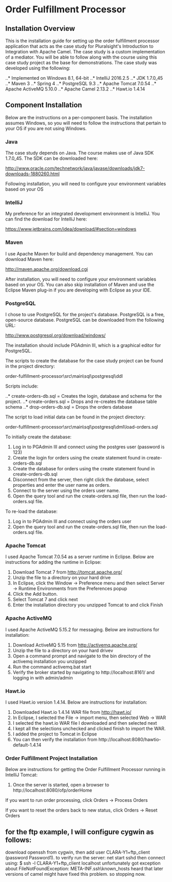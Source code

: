 # Order Fulfillment Processor

## Installation Overview

This is the installation guide for setting up the order fulfillment processor application that acts as the case study for 
Pluralsight's Introduction to Integration with Apache Camel. The case study is a custom implementation of a mediator. You 
will be able to follow along with the course using this case study project as the base for demonstrations. The case study 
was developed using the following:

..* Implemented on Windows 8.1, 64-bit
..* IntelliJ 2016.2.5
..* JDK 1.7.0_45
..* Maven 3
..* Spring 4
..* PostgreSQL 9.3
..* Apache Tomcat 7.0.54
..* Apache ActiveMQ 5.10.0
..* Apache Camel 2.13.2
..* Hawt.io 1.4.14

## Component Installation

Below are the instructions on a per-component basis. The installation assumes Windows, so you will need to follow the instructions 
that pertain to your OS if you are not using Windows.

### Java

The case study depends on Java. The course makes use of Java SDK 1.7.0_45. The SDK can be downloaded here:

   http://www.oracle.com/technetwork/java/javase/downloads/jdk7-downloads-1880260.html

Following installation, you will need to configure your environment variables based on your OS

### IntelliJ

My preference for an integrated development environment is IntelliJ. You can 
find the download for IntelliJ here:

   https://www.jetbrains.com/idea/download/#section=windows

### Maven

I use Apache Maven for build and dependency management. You can download Maven here:

   http://maven.apache.org/download.cgi

After installation, you will need to configure your environment variables based on your OS. You can also skip installation of 
Maven and use the Eclipse Maven plug-in if you are developing with Eclipse as your IDE.

### PostgreSQL

I chose to use PostgreSQL for the project's database. PostgreSQL is a free, open-source database. PostgreSQL can be 
downloaded from the following URL:

   http://www.postgresql.org/download/windows/

The installation should include PGAdmin III, which is a graphical editor for PostgreSQL.

The scripts to create the database for the case study project can be found in the project directory:

   order-fulfillment-processor\src\main\sql\postgresql\ddl

Scripts include:

..* create-orders-db.sql = Creates the login, database and schema for the project.
..* create-orders.sql = Drops and re-creates the database table schema
..* drop-orders-db.sql = Drops the orders database

The script to load initial data can be found in the project directory:

   order-fulfillment-processor\src\main\sql\postgresql\dml\load-orders.sql
	
To initially create the database:

1. Log in to PGAdmin III and connect using the postgres user (password is 123)
2. Create the login for orders using the create statement found in create-orders-db.sql
3. Create the database for orders using the create statement found in create-orders-db.sql
4. Disconnect from the server, then right click the database, select properties and enter the user name as orders.
5. Connect to the server using the orders user name. 
6. Open the query tool and run the create-orders.sql file, then run the load-orders.sql file.

To re-load the database:

1. Log in to PGAdmin III and connect using the orders user
2. Open the query tool and run the create-orders.sql file, then run the load-orders.sql file.
	
### Apache Tomcat

I used Apache Tomcat 7.0.54 as a server runtime in Eclipse. Below are instructions for adding the runtime in Eclipse:

1. Download Tomcat 7 from http://tomcat.apache.org/
2. Unzip the file to a directory on your hard drive
3. In Eclipse, click the Window -> Preference menu and then select Server -> Runtime Environments from the Preferences popup
4. Click the Add button.
5. Select Tomcat 7 and click next
6. Enter the installation directory you unzipped Tomcat to and click Finish

### Apache ActiveMQ

I used Apache ActiveMQ 5.15.2 for messaging. Below are instructions for installation:

1. Download ActiveMQ 5.15 from http://activemq.apache.org/
2. Unzip the file to a directory on your hard drivev
3. Open a command prompt and navigate to the bin directory of the activemq installation you unzipped
4. Run the command activemq.bat start
5. Verify the broker started by navigating to http://localhost:8161/ and logging in with admin/admin

### Hawt.io

I used Hawt.io version 1.4.14. Below are instructions for installation:

1. Downloaded Hawt.io 1.4.14 WAR file from http://hawt.io/
2. In Eclipse, I selected the File -> import menu, then selected Web -> WAR
3. I selected the hawt.io WAR file I downloaded and then selected next
4. I kept all the selections unchecked and clicked finish to import the WAR.
5. I added the project to Tomcat in Eclipse
6. You can then verify the installation from http://localhost:8080/hawtio-default-1.4.14

### Order Fulfillment Project Installation

Below are instructions for getting the Order Fulfillment Processor running in IntelliJ Tomcat:

1. Once the server is started, open a browser to http://localhost:8080/ofp/orderHome

If you want to run order processing, click Orders -> Process Orders

If you want to reset the orders back to new status, click Orders -> Reset Orders

## for the ftp example, I will configure cygwin as follows:
download openssh from cygwin, then add user CLARA-Y1+ftp_client (password Password1). to verify run the server:
net start sshd
then connect using: $ ssh -l CLARA-Y1+ftp_client localhost
unfortunately got exception about FileNotFoundException: META-INF\.ssh\known_hosts
heard that later versions of camel might have fixed this problem. so stopping now.
